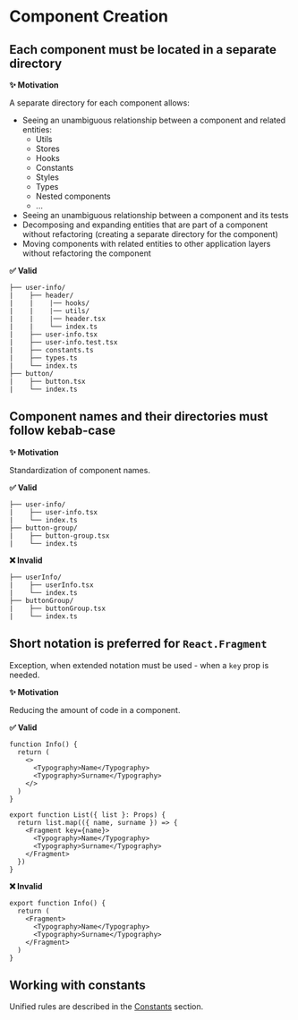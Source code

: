 # Component Creation

## Each component must be located in a separate directory

**✨ Motivation**

A separate directory for each component allows:

- Seeing an unambiguous relationship between a component and related entities:
  - Utils
  - Stores
  - Hooks
  - Constants
  - Styles
  - Types
  - Nested components
  - ...
- Seeing an unambiguous relationship between a component and its tests
- Decomposing and expanding entities that are part of a component without refactoring (creating a separate directory for the component)
- Moving components with related entities to other application layers without refactoring the component

**✅ Valid**

```
├── user-info/
|    ├── header/
|    |    |── hooks/
|    |    |── utils/
|    |    |── header.tsx
|    |    └── index.ts
|    ├── user-info.tsx
|    ├── user-info.test.tsx
|    ├── constants.ts
|    ├── types.ts
|    └── index.ts
├── button/
|    ├── button.tsx
|    └── index.ts
```

## Component names and their directories must follow kebab-case

**✨ Motivation**

Standardization of component names.

**✅ Valid**

```
├── user-info/
|    ├── user-info.tsx
|    └── index.ts
├── button-group/
|    ├── button-group.tsx
|    └── index.ts
```

**❌ Invalid**

```
├── userInfo/
|    ├── userInfo.tsx
|    └── index.ts
├── buttonGroup/
|    ├── buttonGroup.tsx
|    └── index.ts
```

## Short notation is preferred for `React.Fragment`

Exception, when extended notation must be used - when a `key` prop is needed.

**✨ Motivation**

Reducing the amount of code in a component.

**✅ Valid**

```tsx
function Info() {
  return (
    <>
      <Typography>Name</Typography>
      <Typography>Surname</Typography>
    </>
  )
}
```

```tsx
export function List({ list }: Props) {
  return list.map(({ name, surname }) => {
    <Fragment key={name}>
      <Typography>Name</Typography>
      <Typography>Surname</Typography>
    </Fragment>
  })
}
```

**❌ Invalid**

```tsx
export function Info() {
  return (
    <Fragment>
      <Typography>Name</Typography>
      <Typography>Surname</Typography>
    </Fragment>
  )
}
```

## Working with constants

Unified rules are described in the [Constants](../constants) section.
